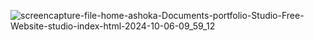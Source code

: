 ![screencapture-file-home-ashoka-Documents-portfolio-Studio-Free-Website-studio-index-html-2024-10-06-09_59_12](https://github.com/user-attachments/assets/b5c14fbf-4bde-49c9-b2b3-8ad65a8d8a48)
